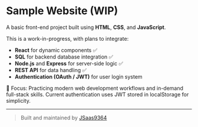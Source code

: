 # Sample Website (WIP)

A basic front-end project built using **HTML**, **CSS**, and **JavaScript**.

This is a work-in-progress, with plans to integrate:

- **React** for dynamic components ✅
- **SQL** for backend database integration ✅
- **Node.js** and **Express** for server-side logic ✅
- **REST API** for data handling ✅
- **Authentication (OAuth / JWT)** for user login system

🔧 Focus: Practicing modern web development workflows and in-demand full-stack skills.
    Current authentication uses JWT stored in localStorage for simplicity.

---

> Built and maintained by [JSaas9364](https://github.com/JSaas9364)
